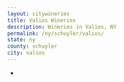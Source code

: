 ```yaml
---
layout: citywineries
title: Valios Wineries
description: Wineries in Valios, NY
permalink: /ny/schuyler/valios/
state: ny
county: schuyler
city: valios
---
```

-
